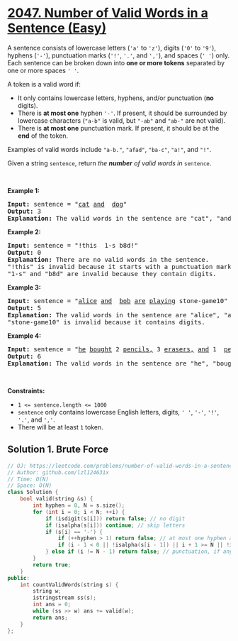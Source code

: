 # [2047. Number of Valid Words in a Sentence (Easy)](https://leetcode.com/problems/number-of-valid-words-in-a-sentence/)

<p>A sentence consists of lowercase letters (<code>'a'</code> to <code>'z'</code>), digits (<code>'0'</code> to <code>'9'</code>), hyphens (<code>'-'</code>), punctuation marks (<code>'!'</code>, <code>'.'</code>, and <code>','</code>), and spaces (<code>' '</code>) only. Each sentence can be broken down into <strong>one or more tokens</strong> separated by one or more spaces <code>' '</code>.</p>

<p>A token is a valid word if:</p>

<ul>
	<li>It only contains lowercase letters, hyphens, and/or punctuation (<strong>no</strong> digits).</li>
	<li>There is <strong>at most one</strong> hyphen <code>'-'</code>. If present, it should be surrounded by lowercase characters (<code>"a-b"</code> is valid, but <code>"-ab"</code> and <code>"ab-"</code> are not valid).</li>
	<li>There is <strong>at most one</strong> punctuation mark. If present, it should be at the <strong>end</strong> of the token.</li>
</ul>

<p>Examples of valid words include <code>"a-b."</code>, <code>"afad"</code>, <code>"ba-c"</code>, <code>"a!"</code>, and <code>"!"</code>.</p>

<p>Given a string <code>sentence</code>, return <em>the <strong>number</strong> of valid words in </em><code>sentence</code>.</p>

<p>&nbsp;</p>
<p><strong>Example 1:</strong></p>

<pre><strong>Input:</strong> sentence = "<u>cat</u> <u>and</u>  <u>dog</u>"
<strong>Output:</strong> 3
<strong>Explanation:</strong> The valid words in the sentence are "cat", "and", and "dog".
</pre>

<p><strong>Example 2:</strong></p>

<pre><strong>Input:</strong> sentence = "!this  1-s b8d!"
<strong>Output:</strong> 0
<strong>Explanation:</strong> There are no valid words in the sentence.
"!this" is invalid because it starts with a punctuation mark.
"1-s" and "b8d" are invalid because they contain digits.
</pre>

<p><strong>Example 3:</strong></p>

<pre><strong>Input:</strong> sentence = "<u>alice</u> <u>and</u>  <u>bob</u> <u>are</u> <u>playing</u> stone-game10"
<strong>Output:</strong> 5
<strong>Explanation:</strong> The valid words in the sentence are "alice", "and", "bob", "are", and "playing".
"stone-game10" is invalid because it contains digits.
</pre>

<p><strong>Example 4:</strong></p>

<pre><strong>Input:</strong> sentence = "<u>he</u> <u>bought</u> 2 <u>pencils,</u> 3 <u>erasers,</u> <u>and</u> 1  <u>pencil-sharpener.</u>"
<strong>Output:</strong> 6
<strong>Explanation:</strong> The valid words in the sentence are "he", "bought", "pencils,", "erasers,", "and", and "pencil-sharpener.".
</pre>

<p>&nbsp;</p>
<p><strong>Constraints:</strong></p>

<ul>
	<li><code>1 &lt;= sentence.length &lt;= 1000</code></li>
	<li><code>sentence</code> only contains lowercase English letters, digits, <code>' '</code>, <code>'-'</code>, <code>'!'</code>, <code>'.'</code>, and <code>','</code>.</li>
	<li>There will be at least&nbsp;<code>1</code> token.</li>
</ul>


## Solution 1. Brute Force

```cpp
// OJ: https://leetcode.com/problems/number-of-valid-words-in-a-sentence/
// Author: github.com/lzl124631x
// Time: O(N)
// Space: O(N)
class Solution {
    bool valid(string &s) {
        int hyphen = 0, N = s.size();
        for (int i = 0; i < N; ++i) {
            if (isdigit(s[i])) return false; // no digit
            if (isalpha(s[i])) continue; // skip letters
            if (s[i] == '-') {
                if (++hyphen > 1) return false; // at most one hyphen allowed
                if (i - 1 < 0 || !isalpha(s[i - 1]) || i + 1 >= N || !isalpha(s[i + 1])) return false; // hyphen must be surrounded by letters
            } else if (i != N - 1) return false; // punctuation, if any, must be the last character of token
        }
        return true;
    }
public:
    int countValidWords(string s) {
        string w;
        istringstream ss(s);
        int ans = 0;
        while (ss >> w) ans += valid(w);
        return ans;
    }
};
```